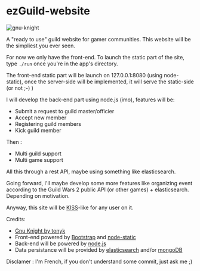 ezGuild-website
===========

![gnu-knight](https://raw.githubusercontent.com/laryakan/ezGuildSite/master/frontend/img/banner273x296.png)

A "ready to use" guild website for gamer communities. This website will be the simpliest you ever seen.

For now we only have the front-end. To launch the static part of the site, type `./run` once you're in the app's directory.
  
The front-end static part will be launch on 127.0.0.1:8080 (using node-static), once the server-side will be implemented, it will serve the static-side (or not ;-) )

I will develop the back-end part using node.js (imo), features will be:
- Submit a request to guild master/officier
- Accept new member
- Registering guild members
- Kick guild member

Then :
- Multi guild support
- Multi game support

All this through a rest API, maybe using something like elasticsearch.

Going forward, I'll maybe develop some more features like organizing event according to the Guild Wars 2 public API (or other games) + elasticsearch. Depending on motivation.

Anyway, this site will be [KISS](http://en.wikipedia.org/wiki/KISS_principle)-like for any user on it.

Credits: 
 - [Gnu Knight by tonyk](https://openclipart.org/detail/14546/gnu-knight-by-tonyk)
 - Front-end powered by [Bootstrap](http://getbootstrap.com/) and [node-static](https://github.com/cloudhead/node-static)
 - Back-end will be powered by [node.js](http://nodejs.org/)
 - Data persistance will be provided by [elasticsearch](http://www.elasticsearch.org/) and/or [mongoDB](http://www.mongodb.org/)

Disclamer : I'm French, if you don't understand some commit, just ask me ;) 
